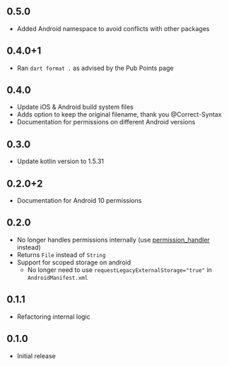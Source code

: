 ## 0.5.0

- Added Android namespace to avoid conflicts with other packages

## 0.4.0+1

- Ran `dart format .` as advised by the Pub Points page

## 0.4.0

- Update iOS & Android build system files
- Adds option to keep the original filename, thank you @Correct-Syntax
- Documentation for permissions on different Android versions

## 0.3.0

- Update kotlin version to 1.5.31

## 0.2.0+2

- Documentation for Android 10 permissions

## 0.2.0

- No longer handles permissions internally (use [permission_handler](https://pub.dev/packages/permission_handler) instead)
- Returns `File` instead of `String`
- Support for scoped storage on android
  - No longer need to use `requestLegacyExternalStorage="true"` in `AndroidManifest.xml`

## 0.1.1

- Refactoring internal logic

## 0.1.0

- Initial release
